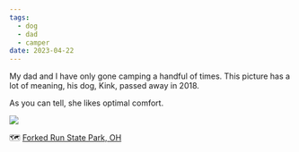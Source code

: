 ```yaml
---
tags:
  - dog
  - dad
  - camper
date: 2023-04-22
---
```

My dad and I have only gone camping a handful of times. This picture has a lot of meaning, his dog, Kink, passed away in 2018. 

As you can tell, she likes optimal comfort.

![](https://ik.imagekit.io/lkat/blog/20180422_110339_fYh7xtCfV.jpg?updatedAt=1682178224364)

🗺️ [Forked Run State Park, OH](https://ohiodnr.gov/go-and-do/plan-a-visit/find-a-property/forked-run-state-park)
